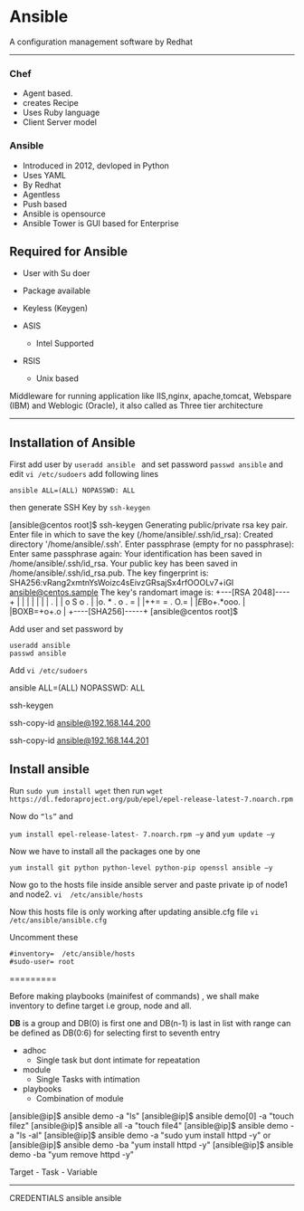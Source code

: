 # Ansible
A configuration management software by Redhat

------------
### Chef 
- Agent based.
- creates Recipe
- Uses Ruby language
- Client Server model 


### Ansible 
- Introduced in 2012, devloped in Python
- Uses YAML 
- By Redhat
- Agentless
- Push based
- Ansible is opensource
- Ansible Tower is GUI based for Enterprise

## Required for Ansible 
- User with Su doer 
- Package available 
- Keyless (Keygen)



- ASIS
  - Intel Supported
- RSIS 
  - Unix based

Middleware for running application like IIS,nginx, apache,tomcat, Webspare (IBM) and Weblogic (Oracle), it also called as Three tier architecture 

---

## Installation of Ansible

First add user by `useradd ansible ` and set password `passwd ansible` and edit `vi /etc/sudoers` add following lines

`ansible ALL=(ALL) NOPASSWD: ALL`

then generate SSH Key by `ssh-keygen`



[ansible@centos root]$ ssh-keygen
Generating public/private rsa key pair.
Enter file in which to save the key (/home/ansible/.ssh/id_rsa):
Created directory '/home/ansible/.ssh'.
Enter passphrase (empty for no passphrase):
Enter same passphrase again:
Your identification has been saved in /home/ansible/.ssh/id_rsa.
Your public key has been saved in /home/ansible/.ssh/id_rsa.pub.
The key fingerprint is:
SHA256:vRang2xmtnYsWoizc4sEivzGRsajSx4rfOOOLv7+iGI ansible@centos.sample
The key's randomart image is:
+---[RSA 2048]----+
|                 |
|                 |
|                 |
|         .       |
|  o     S o .    |
|o. * . o . =     |
|++= = . O.=      |
|*E*Bo+.*ooo.     |
|BOXB=+o+.o       |
+----[SHA256]-----+
[ansible@centos root]$


Add user and set password by 
```
useradd ansible 
passwd ansible
```
Add 
`vi /etc/sudoers`


ansible ALL=(ALL) NOPASSWD: ALL


ssh-keygen






ssh-copy-id ansible@192.168.144.200

ssh-copy-id ansible@192.168.144.201


## Install ansible

Run `sudo yum install wget` 
then run `wget https://dl.fedoraproject.org/pub/epel/epel-release-latest-7.noarch.rpm`

Now do `“ls”` and 

`yum install epel-release-latest- 7.noarch.rpm –y` and `yum update –y `

Now we have to install all the packages one by one

`yum install git python python-level python-pip openssl ansible –y`

Now go to the hosts file inside ansible server and paste private ip of node1 and node2.
`vi  /etc/ansible/hosts`

Now this hosts file is only working after updating ansible.cfg  file
`vi  /etc/ansible/ansible.cfg`

Uncomment these 
```
#inventory=  /etc/ansible/hosts
#sudo-user= root
```


=========


Before making playbooks (mainifest of commands) , we shall make inventory to define target i.e group, node and all. 

**DB** is a group and DB(0) is first one and DB(n-1) is last in list with range can be defined as DB(0:6) for selecting first to seventh entry

- adhoc
  - Single task but dont intimate for repeatation
- module 
  - Single Tasks with intimation
- playbooks
  - Combination of module




[ansible@ip]$ ansible demo -a "ls"
[ansible@ip]$ ansible demo[0] -a "touch filez"
[ansible@ip]$ ansible all -a "touch file4"
[ansible@ip]$ ansible demo -a "ls -al"
[ansible@ip]$ ansible demo -a "sudo yum install httpd -y"
                                   or 
[ansible@ip]$ ansible demo -ba "yum install httpd -y"
[ansible@ip]$ ansible demo -ba "yum remove httpd -y"


Target - Task - Variable 


---

CREDENTIALS
ansible
ansible
